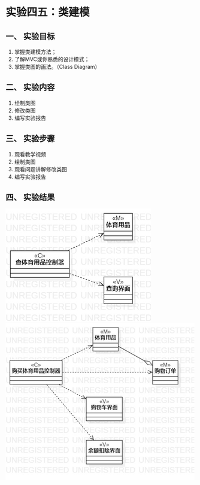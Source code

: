 # 实验四五：类建模

## 一、 实验目标  

1. 掌握类建模方法；
2. 了解MVC或你熟悉的设计模式；
3. 掌握类图的画法。（Class Diagram）



## 二、 实验内容  

1. 绘制类图
2. 修改类图
3. 编写实验报告

## 三、 实验步骤  

1. 观看教学视频
2. 绘制类图
3. 观看问题讲解修改类图
4. 编写实验报告

## 四、 实验结果  

![查询体育用品MVC](./model4.1.jpg) 
![购买体育用品MVC](./model4.2.jpg) 

